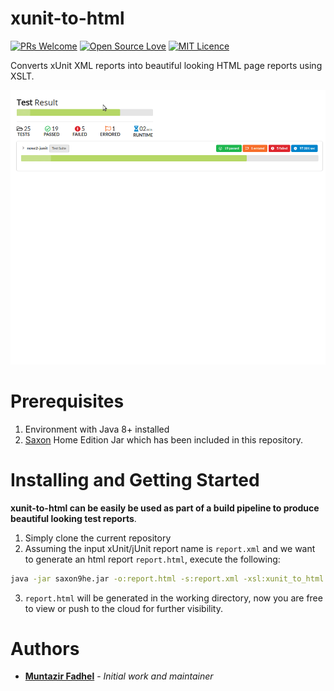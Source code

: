 # xunit-to-html
[![PRs Welcome](https://img.shields.io/badge/PRs-welcome-brightgreen.svg?style=flat-square)](http://makeapullrequest.com)
[![Open Source Love](https://badges.frapsoft.com/os/v2/open-source.svg?v=103)](https://github.com/ellerbrock/open-source-badges/)
[![MIT Licence](https://badges.frapsoft.com/os/mit/mit.svg?v=103)](https://opensource.org/licenses/mit-license.php)

Converts xUnit XML reports into beautiful looking HTML page reports using XSLT.

![usage](/usage.gif)


# Prerequisites
1. Environment with Java 8+ installed
2. [Saxon](http://saxon.sourceforge.net/) Home Edition Jar which has been included in this repository.

# Installing and Getting Started

**xunit-to-html can be easily be used as part of a build pipeline to produce beautiful looking test reports**.

1. Simply clone the current repository
2. Assuming the input xUnit/jUnit report name is `report.xml` and we want to generate an html report `report.html`, execute the following:
```bash
java -jar saxon9he.jar -o:report.html -s:report.xml -xsl:xunit_to_html.xsl
```
3. `report.html` will be generated in the working directory, now you are free to view or push to the cloud for further visibility.

# Authors

- [**Muntazir Fadhel**](https://zir0-93.github.io/) - *Initial work and maintainer* 
